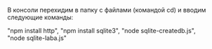 В консоли перехидим в папку с файлами (командой cd) и вводим следующие команды: 

"npm install http", 
"npm install sqlite3", 
"node sqlite-createdb.js",  
"node sqlite-laba.js" 

